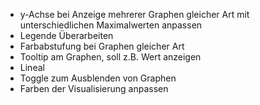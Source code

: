 - y-Achse bei Anzeige mehrerer Graphen gleicher Art mit unterschiedlichen Maximalwerten anpassen
- Legende Überarbeiten
- Farbabstufung bei Graphen gleicher Art
- Tooltip am Graphen, soll z.B. Wert anzeigen
- Lineal
- Toggle zum Ausblenden von Graphen
- Farben der Visualisierung anpassen